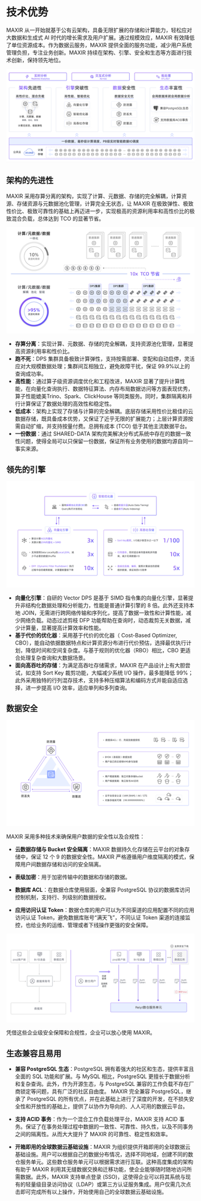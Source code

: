 # 技术优势

MAXIR 从一开始就基于公有云架构，具备无限扩展的存储和计算能力，轻松应对大数据和生成式 AI 时代的增长需求及用户扩展。通过规模效应，MAXIR 有效降低了单位资源成本。作为数据云服务，MAXIR 提供全面的服务功能，减少用户系统管理负担，专注业务创新。MAXIR 持续在架构、引擎、安全和生态等方面进行技术创新，保持领先地位。

![](/images/introduction/highlights-overview.png)


## 架构的先进性

MAXIR 采用存算分离的架构，实现了计算、元数据、存储的完全解耦，计算资源、存储资源与元数据池化管理，计算完全无状态，让 MAXIR 在极致弹性、极致性价比、极致可靠性的基础上再迈进一步，实现极高的资源利用率和高性价比的极致混合负载，总体达到 TCO 的显著节省。

![](/images/introduction/highlights-architecture.png)

- **存算分离**：实现计算、元数据、存储的完全解耦，支持资源池化管理，显著提高资源利用率和性价比。
- **跑不死**：DPS 集群具备极致计算弹性，支持按需部署、变配和自动启停，灵活应对大规模数据处理；集群间互相独立，避免故障干扰，保证 99.9%以上的查询成功率。
- **高性能**：通过算子级资源调度优化和工程改进，MAXIR 显著了提升计算性能，在向量化查询执行、数据特征算法、内存布局数据访问等方面表现优秀，算子性能媲美Trino、Spark、ClickHouse 等同类服务。同时，集群隔离和并行计算保证了数据处理的高效性和稳定性。
- **低成本**：架构上实现了存储与计算的完全解耦。底层存储采用性价比极佳的云数据存储，既具备成本优势，又保证了近乎无限的扩展能力；上层计算资源按需自动扩缩，并支持按量付费。总拥有成本 (TCO) 低于其他主流数据平台。
- **一份数据**：通过 SHARED-DATA 架构完美解决分布式系统中存在的数据一致性问题，使得全局可以只保留一份数据，保证所有业务使用的数据均源自同一事实来源。


## 领先的引擎

![](/images/introduction/highlights-engine.png)

- **向量化引擎**：自研的 Vector DPS 是基于 SIMD 指令集的向量化引擎，显著提升非结构化数据处理和分析能力，性能是普通计算引擎的 8 倍。此外还支持本地 JOIN，无需进行跨网络传输和序列化，提高了数据一致性和计算性能，减少网络负载。动态过滤剪枝 DFP 功能帮助在查询时，动态裁剪无关数据，减少计算量，显著提高计算效率和性能。
- **基于代价的优化器**：采用基于代价的优化器（ Cost-Based Optimizer, CBO），能自动依据数据特点和计算资源分布进行代价预估，选择最优执行计划，降低时间和空间复杂度。与基于规则的优化器（RBO）相比，CBO 更适合处理复杂查询和大数据场景。
- **面向高吞吐的存储**：为满足高吞吐存储需求，MAXIR 在产品设计上有大胆尝试，如支持 Sort Key 裁剪功能，大幅减少系统 I/O 操作，最多能降低 99%；此外采用独特的行列混存技术，支持多种压缩算法和编码方式并能自适应选择，进一步提高 I/O 效率，适应单列和多列查询。


## 数据安全

![](/images/introduction/highlights-security.png)





MAXIR 采用多种技术来确保用户数据的安全性以及合规性：

- **云数据存储与 Bucket 安全隔离**：MAXIR 数据持久化存储在云平台的对象存储中，保证 12 个 9 的数据安全性。MAXIR 严格遵循用户维度隔离的模式，保障用户间数据存储和访问的安全隔离。

- **表级加密**：用于加密传输中的数据和存储的数据。

- **数据库 ACL**：在数据仓库使用层面，全兼容 PostgreSQL 协议的数据库访问控制机制，支持行、列级别的数据授权。

- **应用访问认证 Token**：数据仓库的用户可以为不同渠道的应用配置不同的应用访问认证 Token，避免数据库账号“满天飞”，不同认证 Token 渠道的连接监控，也给业务的运维、管理或者下线操作更强的安全保障。

![](/images/introduction/highlights-token.png)

凭借这些企业级安全保障和合规性，企业可以放心使用 MAXIR。


## 生态兼容且易用

- **兼容 PostgreSQL 生态**：PostgreSQL 拥有着强大的社区和生态，提供丰富且全面的 SQL 功能和扩展。与 MySQL 相比，PostgreSQL 更擅长于数据分析和复杂查询。此外，作为开源生态，与 PostgreSQL 兼容的工作负载不存在厂商锁定等问题，具有广泛的社区自由度。 MAXIR 完全兼容 PostgreSQL，继承了 PostgreSQL 的所有优点，并在此基础上进行了深度的开发，在不损失安全性和开放性的基础上，提供了以协作为导向的、人人可用的数据云平台。


- **支持 ACID 事务**：作为一个混合工作负载处理平台，MAXIR 支持 ACID 事务。保证了在事务处理过程中数据的一致性、可靠性、持久性，以及不同事务之间的隔离性。从而大大提升了 MAXIR 的可靠性、稳定性和效率。

- **开箱即用的全球数据云基础设施**：MAXIR 为组织提供开箱即用的全球数据云基础设施。用户可以根据自己的数据分布情况，选择不同地域，创建不同的数仓服务单元。这些数仓服务单元可以根据需求进行互联。这种高度集成的架构有助于 MAXIR 利用其无缝数据交换和迁移功能，使企业能够随时随地访问所需数据。此外，MAXIR 支持单点登录 (SSO)，这使得企业可以将其系统与现有的轻量级目录访问协议（LDAP）或第三方认证服务集成。用户仅需几次点击即可完成所有以上操作，开始使用自己的全球数据云基础设施。

